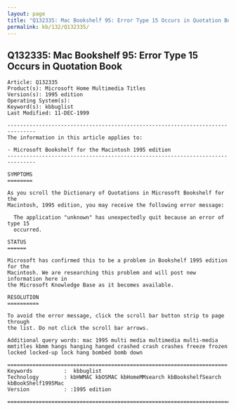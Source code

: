 ```yaml
---
layout: page
title: "Q132335: Mac Bookshelf 95: Error Type 15 Occurs in Quotation Book"
permalink: kb/132/Q132335/
---
```


## Q132335: Mac Bookshelf 95: Error Type 15 Occurs in Quotation Book

	Article: Q132335
	Product(s): Microsoft Home Multimedia Titles
	Version(s): 1995 edition
	Operating System(s): 
	Keyword(s): kbbuglist
	Last Modified: 11-DEC-1999
	
	-------------------------------------------------------------------------------
	The information in this article applies to:
	
	- Microsoft Bookshelf for the Macintosh 1995 edition 
	-------------------------------------------------------------------------------
	
	SYMPTOMS
	========
	
	As you scroll the Dictionary of Quotations in Microsoft Bookshelf for the
	Macintosh, 1995 edition, you may receive the following error message:
	
	  The application "unknown" has unexpectedly quit because an error of type 15
	  occurred.
	
	STATUS
	======
	
	Microsoft has confirmed this to be a problem in Bookshelf 1995 edition for the
	Macintosh. We are researching this problem and will post new information here in
	the Microsoft Knowledge Base as it becomes available.
	
	RESOLUTION
	==========
	
	To avoid the error message, click the scroll bar button strip to page through
	the list. Do not click the scroll bar arrows.
	
	Additional query words: mac 1995 multi media multimedia multi-media mmtitles kbmm hangs hanging hanged crashed crash crashes freeze frozen locked locked-up lock hang bombed bomb down
	
	======================================================================
	Keywords          :  kbbuglist
	Technology        : kbHWMAC kbOSMAC kbHomeMMsearch kbBookshelfSearch kbBookShelf1995Mac
	Version           : :1995 edition
	
	=============================================================================
	
